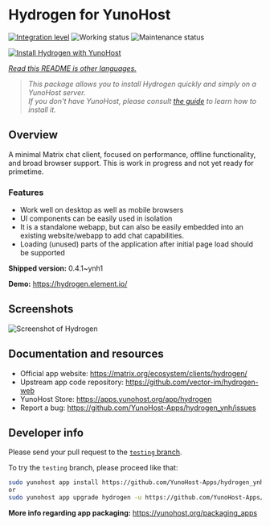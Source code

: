 <!--
N.B.: This README was automatically generated by <https://github.com/YunoHost/apps/tree/master/tools/readme_generator>
It shall NOT be edited by hand.
-->

# Hydrogen for YunoHost

[![Integration level](https://dash.yunohost.org/integration/hydrogen.svg)](https://dash.yunohost.org/appci/app/hydrogen) ![Working status](https://ci-apps.yunohost.org/ci/badges/hydrogen.status.svg) ![Maintenance status](https://ci-apps.yunohost.org/ci/badges/hydrogen.maintain.svg)

[![Install Hydrogen with YunoHost](https://install-app.yunohost.org/install-with-yunohost.svg)](https://install-app.yunohost.org/?app=hydrogen)

*[Read this README is other languages.](./ALL_README.md)*

> *This package allows you to install Hydrogen quickly and simply on a YunoHost server.*  
> *If you don't have YunoHost, please consult [the guide](https://yunohost.org/install) to learn how to install it.*

## Overview

A minimal Matrix chat client, focused on performance, offline functionality, and broad browser support. This is work in progress and not yet ready for primetime.

### Features

- Work well on desktop as well as mobile browsers
- UI components can be easily used in isolation
- It is a standalone webapp, but can also be easily embedded into an existing website/webapp to add chat capabilities.
- Loading (unused) parts of the application after initial page load should be supported


**Shipped version:** 0.4.1~ynh1

**Demo:** <https://hydrogen.element.io/>

## Screenshots

![Screenshot of Hydrogen](./doc/screenshots/hydrogen-large.png)

## Documentation and resources

- Official app website: <https://matrix.org/ecosystem/clients/hydrogen/>
- Upstream app code repository: <https://github.com/vector-im/hydrogen-web>
- YunoHost Store: <https://apps.yunohost.org/app/hydrogen>
- Report a bug: <https://github.com/YunoHost-Apps/hydrogen_ynh/issues>

## Developer info

Please send your pull request to the [`testing` branch](https://github.com/YunoHost-Apps/hydrogen_ynh/tree/testing).

To try the `testing` branch, please proceed like that:

```bash
sudo yunohost app install https://github.com/YunoHost-Apps/hydrogen_ynh/tree/testing --debug
or
sudo yunohost app upgrade hydrogen -u https://github.com/YunoHost-Apps/hydrogen_ynh/tree/testing --debug
```

**More info regarding app packaging:** <https://yunohost.org/packaging_apps>
